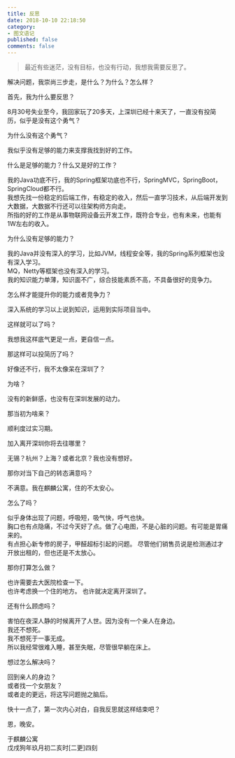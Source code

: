 ```yaml
---
title: 反思
date: 2018-10-10 22:18:50
category: 
- 图文语记
published: false
comments: false
---
```


> 最近有些迷茫，没有目标，也没有行动，我想我需要反思了。  

解决问题，我崇尚三步走，是什么？为什么？怎么样？  

首先，我为什么要反思？  

8月30号失业至今，我回家玩了20多天，上深圳已经十来天了，一直没有投简历，似乎是没有这个勇气？  

为什么没有这个勇气？  

我似乎没有足够的能力来支撑我找到好的工作。

什么是足够的能力？什么又是好的工作？  

我的Java功底不行，我的Spring框架功底也不行，SpringMVC，SpringBoot，SpringCloud都不行。  
我想先找一份稳定的后端工作，有稳定的收入，然后一直学习技术，从后端开发到大数据，大数据不行还可以往架构师方向走。  
所指的好的工作是从事物联网设备云开发工作，既符合专业，也有未来，也能有1W左右的收入。  

为什么没有足够的能力？  

我的Java并没有深入的学习，比如JVM，线程安全等，我的Spring系列框架也没有深入学习。  
MQ，Netty等框架也没有深入的学习。  
我的知识能力单薄，知识面不广，综合技能素质不高，不具备很好的竞争力。

怎么样才能提升你的能力或者竞争力？

深入系统的学习以上说到知识，运用到实际项目当中。

这样就可以了吗？  

我想我这样底气更足一点，更自信一点。  

那这样可以投简历了吗？  

好像还不行，我不太像呆在深圳了？  

为啥？  

没有的新鲜感，也没有在深圳发展的动力。

那当初为啥来？  

顺利度过实习期。  

加入离开深圳你将去往哪里？  

无锡？杭州？上海？或者北京？我也没有想好。  

那你对当下自己的转态满意吗？  

不满意。我在麒麟公寓，住的不太安心。  

怎么了吗？  

似乎身体出现了问题，呼吸短，吸气快，呼气也快。  
胸口也有点隐痛，不过今天好了点。做了心电图，不是心脏的问题。有可能是胃痛来的。    
有点担心新专修的房子，甲醛超标引起的问题。
尽管他们销售员说是检测通过才开放出租的，但也还是不太放心。

那你打算怎么做？  

也许需要去大医院检查一下。  
也许考虑换一个住的地方。
也许就决定离开深圳了。  

还有什么顾虑吗？  

害怕在夜深人静的时候离开了人世。因为没有一个亲人在身边。  
我还不想死。  
我不想死于一事无成。  
所以我经常很难入睡，甚至失眠，尽管很早躺在床上。

想过怎么解决吗？  

回到亲人的身边？  
或者找一个女朋友？  
或者走的更远，将这写问题抛之脑后。  

快十一点了，第一次内心对白，自我反思就这样结束吧？

恩，晚安。

于麒麟公寓  
戊戌狗年玖月初二亥时[二更]四刻